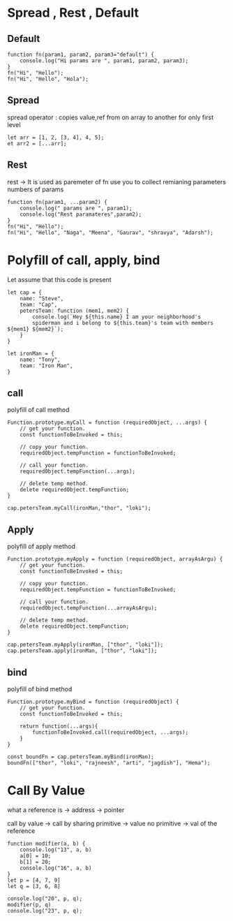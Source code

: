 # Spread , Rest , Default

## Default 

```
function fn(param1, param2, param3="default") {
    console.log("Hi params are ", param1, param2, param3);
}
fn("Hi", "Hello");
fn("Hi", "Hello", "Hola");
```

## Spread

spread operator : copies value,ref from on array to another for only first level

```
let arr = [1, 2, [3, 4], 4, 5];
et arr2 = [...arr];
```

## Rest

rest -> It is used as paremeter of fn
use you to collect remianing parameters numbers of params 

```
function fn(param1, ...param2) {
    console.log(" params are ", param1);
    console.log("Rest paramateres",param2);
}
fn("Hi", "Hello");
fn("Hi", "Hello", "Naga", "Meena", "Gaurav", "shravya", "Adarsh");
```

# Polyfill of call, apply, bind

Let assume that this code is present 

```
let cap = {
    name: "Steve",
    team: "Cap",
    petersTeam: function (mem1, mem2) {
        console.log(`Hey ${this.name} I am your neighborhood's  
        spiderman and i belong to ${this.team}'s team with members  ${mem1} ${mem2}`);
    }
}

let ironMan = {
    name: "Tony",
    team: "Iron Man",
}
```
## call

polyfill of call method

```
Function.prototype.myCall = function (requiredObject, ...args) {
    // get your function.
    const functionToBeInvoked = this;

    // copy your function.
    requiredObject.tempFunction = functionToBeInvoked;

    // call your function.
    requiredObject.tempFunction(...args);

    // delete temp method.
    delete requiredObject.tempFunction;
}

cap.petersTeam.myCall(ironMan,"thor", "loki");
```

## Apply

polyfill of apply method

```
Function.prototype.myApply = function (requiredObject, arrayAsArgu) {
    // get your function.
    const functionToBeInvoked = this;

    // copy your function.
    requiredObject.tempFunction = functionToBeInvoked;

    // call your function.
    requiredObject.tempFunction(...arrayAsArgu);

    // delete temp method.
    delete requiredObject.tempFunction;
}

cap.petersTeam.myApply(ironMan, ["thor", "loki"]);
cap.petersTeam.apply(ironMan, ["thor", "loki"]);
```

## bind

polyfill of bind method

```
Function.prototype.myBind = function (requiredObject) {
    // get your function.
    const functionToBeInvoked = this;

    return function(...args){
        functionToBeInvoked.call(requiredObject, ...args);
    }
}

const boundFn = cap.petersTeam.myBind(ironMan);
boundFn(["thor", "loki", "rajneesh", "arti", "jagdish"], "Hema");
```

# Call By Value

what a reference is -> address -> pointer

call by value -> call by sharing
primitive -> value
no primitive -> val of the reference

```
function modifier(a, b) {
    console.log("13", a, b)
    a[0] = 10;
    b[1] = 20;
    console.log("16", a, b)
}
let p = [4, 7, 9]
let q = [3, 6, 8]

console.log("20", p, q);
modifier(p, q)
console.log("23", p, q);
```